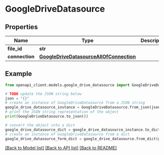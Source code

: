 # GoogleDriveDatasource


## Properties

Name | Type | Description | Notes
------------ | ------------- | ------------- | -------------
**file_id** | **str** |  | 
**connection** | [**GoogleDriveDatasourceAllOfConnection**](GoogleDriveDatasourceAllOfConnection.md) |  | 

## Example

```python
from openapi_client.models.google_drive_datasource import GoogleDriveDatasource

# TODO update the JSON string below
json = "{}"
# create an instance of GoogleDriveDatasource from a JSON string
google_drive_datasource_instance = GoogleDriveDatasource.from_json(json)
# print the JSON string representation of the object
print(GoogleDriveDatasource.to_json())

# convert the object into a dict
google_drive_datasource_dict = google_drive_datasource_instance.to_dict()
# create an instance of GoogleDriveDatasource from a dict
google_drive_datasource_form_dict = google_drive_datasource.from_dict(google_drive_datasource_dict)
```
[[Back to Model list]](../README.md#documentation-for-models) [[Back to API list]](../README.md#documentation-for-api-endpoints) [[Back to README]](../README.md)


